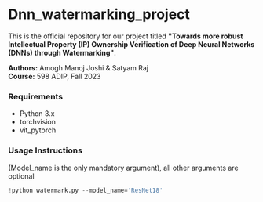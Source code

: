# Dnn_watermarking_project
This is the official repository for our project titled **"Towards more robust Intellectual Property (IP) Ownership Verification of Deep Neural Networks (DNNs) through Watermarking"**.

**Authors:** Amogh Manoj Joshi & Satyam Raj</br>
**Course:** 598 ADIP, Fall 2023

### Requirements

- Python 3.x
- torchvision
- vit_pytorch

### Usage Instructions
(Model_name is the only mandatory argument), all other arguments are optional

```python
!python watermark.py --model_name='ResNet18' 
```
